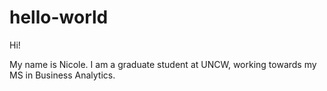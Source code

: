 # hello-world

Hi! 

My name is Nicole. I am a graduate student at UNCW, working towards my MS in Business Analytics.
